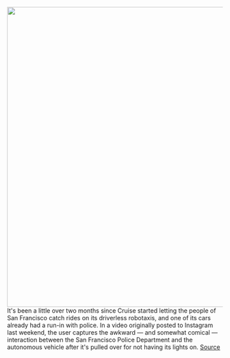 <img src='https://cdn.vox-cdn.com/thumbor/IXC8RncTlR6Vva2keSQzKAKrJHg=/0x0:3852x2554/1200x800/filters:focal(1618x969:2234x1585)/cdn.vox-cdn.com/uploads/chorus_image/image/70733478/1189070710.0.jpg' width='700px' /><br/>
It's been a little over two months since Cruise started letting the people of San Francisco catch rides on its driverless robotaxis, and one of its cars already had a run-in with police. In a video originally posted to Instagram last weekend, the user captures the awkward — and somewhat comical — interaction between the San Francisco Police Department and the autonomous vehicle after it's pulled over for not having its lights on.
<a href='https://www.theverge.com/2022/4/10/23019303/heres-what-happens-cops-pull-over-a-driverless-cruise-vehicle-general-motors'> Source <a/>
